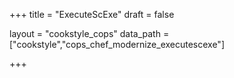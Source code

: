 +++
title = "ExecuteScExe"
draft = false

layout = "cookstyle_cops"
data_path = ["cookstyle","cops_chef_modernize_executescexe"]

+++

<!-- The content of this page is automatically generated from the
cops_chef_modernize_executescexe.yml file in github.com/chef/cookstyle/blob/main/docs-chef-io/data/cookstyle/. -->
